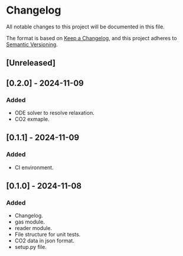 # Changelog

All notable changes to this project will be documented in this file.

The format is based on [Keep a Changelog](https://keepachangelog.com/en/1.1.0/),
and this project adheres to [Semantic Versioning](https://semver.org/spec/v2.0.0.html).

## [Unreleased]

## [0.2.0] - 2024-11-09

### Added

- ODE solver to resolve relaxation.
- CO2 exmaple.

## [0.1.1] - 2024-11-09

### Added

- CI environment.

## [0.1.0] - 2024-11-08

### Added

- Changelog.
- gas module.
- reader module.
- File structure for unit tests.
- CO2 data in json format.
- setup.py file.